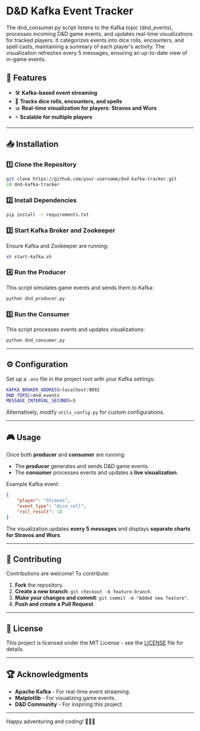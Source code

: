 # D&D Kafka Event Tracker

The dnd_consumer.py script listens to the Kafka topic (dnd_events), processes incoming D&D game events, and updates real-time visualizations for tracked players. It categorizes events into dice rolls, encounters, and spell casts, maintaining a summary of each player's activity. The visualization refreshes every 5 messages, ensuring an up-to-date view of in-game events.

## 🚀 Features
- 🛠️ **Kafka-based event streaming**
- 🎲 **Tracks dice rolls, encounters, and spells**
- 📊 **Real-time visualization for players: Stravos and Wurs**
- ⚡ **Scalable for multiple players**

---

## 📥 Installation

### **1️⃣ Clone the Repository**
```sh
git clone https://github.com/your-username/dnd-kafka-tracker.git
cd dnd-kafka-tracker
```

### **2️⃣ Install Dependencies**
```sh
pip install -r requirements.txt
```

### **3️⃣ Start Kafka Broker and Zookeeper**
Ensure Kafka and Zookeeper are running:
```sh
sh start-kafka.sh
```

### **4️⃣ Run the Producer**
This script simulates game events and sends them to Kafka:
```sh
python dnd_producer.py
```

### **5️⃣ Run the Consumer**
This script processes events and updates visualizations:
```sh
python dnd_consumer.py
```

---

## ⚙️ Configuration

Set up a `.env` file in the project root with your Kafka settings:
```sh
KAFKA_BROKER_ADDRESS=localhost:9092
DND_TOPIC=dnd_events
MESSAGE_INTERVAL_SECONDS=5
```
Alternatively, modify `utils_config.py` for custom configurations.

---

## 🎮 Usage

Once both **producer** and **consumer** are running:
- The **producer** generates and sends D&D game events.
- The **consumer** processes events and updates a **live visualization**.

Example Kafka event:
```json
{
    "player": "Stravos",
    "event_type": "dice_roll",
    "roll_result": 18
}
```

The visualization updates **every 5 messages** and displays **separate charts for Stravos and Wurs**.

---

## 🤝 Contributing

Contributions are welcome! To contribute:
1. **Fork** the repository.
2. **Create a new branch**: `git checkout -b feature-branch`.
3. **Make your changes and commit**: `git commit -m "Added new feature"`.
4. **Push and create a Pull Request**.

---

## 📜 License
This project is licensed under the MIT License - see the [LICENSE](LICENSE) file for details.

---

## 🏆 Acknowledgments
- **Apache Kafka** - For real-time event streaming.
- **Matplotlib** - For visualizing game events.
- **D&D Community** - For inspiring this project.

---

Happy adventuring and coding! 🎲🐉🚀

